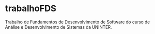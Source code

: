 # trabalhoFDS

Trabalho de Fundamentos de Desenvolvimento de Software do curso de Análise e Desenvolvimento de Sistemas da UNINTER.
